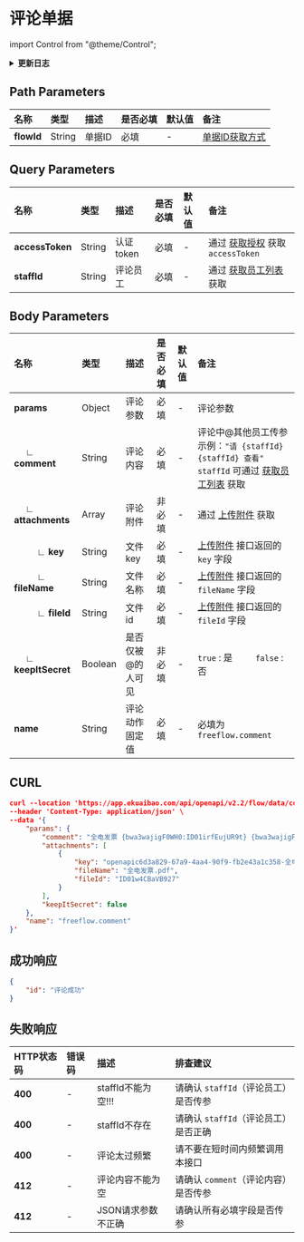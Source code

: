 # 评论单据

import Control from "@theme/Control";

<Control
method="POST"
url="/api/openapi/v2.2/flow/data/comment/$`flowId`"
/>

<details>
  <summary><b>更新日志</b></summary>
  <div>

- [**1.22.0**](/updateLog/update-log#1220)
  - 🆕 新增了本接口。

</div>
</details>


## Path Parameters

| 名称         | 类型 | 描述 | 是否必填 | 默认值 | 备注 |
|:-----------| :--- | :--- | :--- |:--- | :--- |
| **flowId** | String  | 单据ID | 必填 | - | [单据ID获取方式](/docs/open-api/flows/question-answer#问题一) |

## Query Parameters

| 名称 | 类型 | 描述      | 是否必填 | 默认值 | 备注 |
| :--- | :--- |:--------| :--- |:--- | :--- |
| **accessToken** | String | 认证token | 必填 | - | 通过 [获取授权](/docs/open-api/getting-started/auth) 获取 `accessToken` |
| **staffId** | String | 评论员工    | 必填 | - | 通过 [获取员工列表](/docs/open-api/corporation/get-all-staffs) 获取 |

## Body Parameters

| 名称                             | 类型      | 描述        | 是否必填 | 默认值 | 备注                                                                                                                 |
|:-------------------------------|:--------|:----------|:-----|:----|:-------------------------------------------------------------------------------------------------------------------|
| **params**                     | Object  | 评论参数      | 必填   | -   | 评论参数                                                                                                               |
| **&emsp; ∟ comment**           | String  | 评论内容      | 必填   | -   | 评论中@其他员工传参示例：`"请 {staffId} {staffId} 查看"`<br/>`staffId` 可通过 [获取员工列表](/docs/open-api/corporation/get-all-staffs) 获取 |
| **&emsp; ∟ attachments**       | Array   | 评论附件      | 非必填  | -   | 通过 [上传附件](/docs/open-api/attachment/attachment-upload) 获取                                                          |
| **&emsp; &emsp; ∟ key**        | String  | 文件key     | 必填   | -   | [上传附件](/docs/open-api/attachment/attachment-upload) 接口返回的 `key` 字段                                                 |
| **&emsp; &emsp; ∟ fileName**   | String  | 文件名称      | 必填   | -   | [上传附件](/docs/open-api/attachment/attachment-upload) 接口返回的 `fileName` 字段                                            |
| **&emsp; &emsp; ∟ fileId**     | String  | 文件id      | 必填   | -   | [上传附件](/docs/open-api/attachment/attachment-upload) 接口返回的 `fileId` 字段                                              |
| **&emsp; ∟ keepItSecret**      | Boolean | 是否仅被@的人可见 | 非必填  | -   | `true` : 是 &emsp;&emsp; `false` : 否                                                                                |
| **name**                       | String  | 评论动作固定值   | 必填   | -   | 必填为 `freeflow.comment`                                                                                             |

## CURL
```json
curl --location 'https://app.ekuaibao.com/api/openapi/v2.2/flow/data/comment/$ID01w4CB9r1o1F?accessToken=ID01w4CBaTfKVh%3Abwa3wajigF0WH0&staffId=bwa3wajigF0WH0%3AID_3lokDfb1p5w' \
--header 'Content-Type: application/json' \
--data '{
    "params": {
        "comment": "全电发票 {bwa3wajigF0WH0:ID01irfEujUR9t} {bwa3wajigF0WH0:ID01irfEujURX1}",
        "attachments": [
            {
                "key": "openapic6d3a829-67a9-4aa4-90f9-fb2e43a1c358-全电发票.pdf",
                "fileName": "全电发票.pdf",
                "fileId": "ID01w4CBaVB927"
            }
        ],
        "keepItSecret": false
    },
    "name": "freeflow.comment"
}'
```

## 成功响应
```json
{
    "id": "评论成功"
}
```

## 失败响应

| HTTP状态码 | 错误码 | 描述               | 排查建议                    |
|:--------| :--- |:-----------------|:------------------------|
| **400** | - | staffId不能为空!!!   | 请确认 `staffId`（评论员工）是否传参 | 
| **400** | - | staffId不存在       | 请确认 `staffId`（评论员工）是否正确 | 
| **400** | - | 评论太过频繁           | 请不要在短时间内频繁调用本接口         | 
| **412** | - | 评论内容不能为空         | 请确认 `comment`（评论内容）是否传参 | 
| **412** | - | JSON请求参数不正确      | 请确认所有必填字段是否传参           | 
